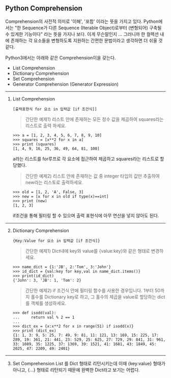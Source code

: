 ##  Python Comprehension

Comprehension의 사전적 의미로 '이해', '포함' 이라는 뜻을 가지고 있다.
Python에서는 "한 Sequence가 다른 Sequence (Iterable Object)로부터 (변형되어) 구축될 수 있게한 기능이다" 라는 뜻을 가지나 보다. 이게 무슨말인지 ...
그러니까 한 컬렉션 내에 존재하는 각 요소들을 변형하도록 지원하는 간편한 문법이라고 생각하면 더 쉬울 것 같다.

Python3에서는 아래와 같은 Comprehension이을 갖는다.
- List Comprehension
- Dictionary Comprehension
- Set Comprehension
- Generator Comprehension (Generator Expression)


-----

1. List Comprehension

	```
	[출력표현식 for 요소 in 입력값 [if 조건식]]
	```
	>간단한 예제1) 리스트 안에 존재하는 모든 정수 값을 제곱하여 squares라는 리스트로 출력 하세요.
	```
	>>> a = [1, 2, 3, 4, 5, 6, 7, 8, 9, 10]
	>>> squares = [x**2 for x in a]
	>>> print (squares)
	[1, 4, 9, 16, 25, 36, 49, 64, 81, 100]
	```
	a라는 리스트를 for루프로 각 요소에 접근하여 제곱하고 squares라는 리스트로 할당했다.

	>간단한 예제2) 리스트 안에 존재하는 값 중 integer 타입의 값만 추출하여 new라는 리스토로 출력하세요.
	```
	>>> old = [1, 2, 'A', False, 3]
	>>> new = [x for x in old if type(x)==int]
	>>> print (new)
	[1, 2, 3]
	```
	if조건을 통해 필터링 할 수 있으며 출력 표현식에 아무 연산을 넣지 않아도 된다.

-----

2. Dictionary Comprehension

	```
	{Key:Value for 요소 in 입력값 [if 조건식]}
	```
	>간단한 예제1) Dict내에 key와 value를 {value:key}와 같은 형태로 변경하세요.
	```
	>>> name_dict = {1:'JB', 2:'Tom', 3:'John'}
	>>> id_dict = {val:key for key,val in name_dict.items()}
	>>> print(id_dict)
	{'John': 3, 'JB': 1, 'Tom': 2}
	```
	>간단한 예제2)  if 조건식 안에 필터링 함수를 사용한 경우입니다. 1부터 50까지 홀수를 Dictionary key로 하고, 그 홀수의 제곱을 value로 할당하는 dict를 객체를 생성하세요.
	```
	>>> def isodd(val):
	...     return val % 2 == 1
	...
	>>> dict_ex = {x:x**2 for x in range(51) if isodd(x)}
	>>> print (dict_ex)
	{1: 1, 3: 9, 5: 25, 7: 49, 9: 81, 11: 121, 13: 169, 15: 225, 17: 289, 19: 361, 21: 441, 23: 529, 25: 625, 27: 729, 29: 841, 31: 961, 33: 1089, 35: 1225, 37: 1369, 39: 1521, 41: 1681, 43: 1849, 45: 2025, 47: 2209, 49: 2401}
	```
	
-----

3. Set Comprehension
	List 를 Dict 형태로 리턴시키는데 이때 {key:value} 형태가 아니고, {...} 형태로 리턴되기 때문에 완벽한 Dict라고 보기는 어렵다.
